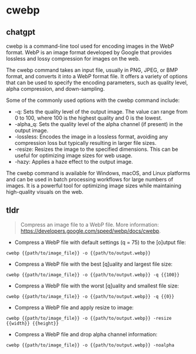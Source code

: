 # cwebp 
## chatgpt 
cwebp is a command-line tool used for encoding images in the WebP format. WebP is an image format developed by Google that provides lossless and lossy compression for images on the web.

The cwebp command takes an input file, usually in PNG, JPEG, or BMP format, and converts it into a WebP format file. It offers a variety of options that can be used to specify the encoding parameters, such as quality level, alpha compression, and down-sampling.

Some of the commonly used options with the cwebp command include:

- -q: Sets the quality level of the output image. The value can range from 0 to 100, where 100 is the highest quality and 0 is the lowest.
- -alpha_q: Sets the quality level of the alpha channel (if present) in the output image.
- -lossless: Encodes the image in a lossless format, avoiding any compression loss but typically resulting in larger file sizes.
- -resize: Resizes the image to the specified dimensions. This can be useful for optimizing image sizes for web usage.
- -hazy: Applies a haze effect to the output image.

The cwebp command is available for Windows, macOS, and Linux platforms and can be used in batch processing workflows for large numbers of images. It is a powerful tool for optimizing image sizes while maintaining high-quality visuals on the web. 

## tldr 
 
> Compress an image file to a WebP file.
> More information: <https://developers.google.com/speed/webp/docs/cwebp>.

- Compress a WebP file with default settings (q = 75) to the [o]utput file:

`cwebp {{path/to/image_file}} -o {{path/to/output.webp}}`

- Compress a WebP file with the best [q]uality and largest file size:

`cwebp {{path/to/image_file}} -o {{path/to/output.webp}} -q {{100}}`

- Compress a WebP file with the worst [q]uality and smallest file size:

`cwebp {{path/to/image_file}} -o {{path/to/output.webp}} -q {{0}}`

- Compress a WebP file and apply resize to image:

`cwebp {{path/to/image_file}} -o {{path/to/output.webp}} -resize {{width}} {{height}}`

- Compress a WebP file and drop alpha channel information:

`cwebp {{path/to/image_file}} -o {{path/to/output.webp}} -noalpha`
